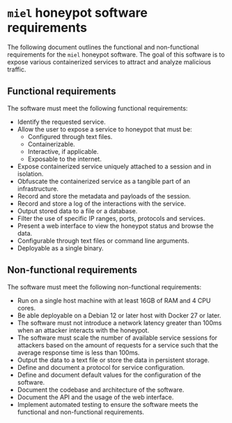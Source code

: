 # `miel` honeypot software requirements

The following document outlines the functional and non-functional requirements
for the `miel` honeypot software. The goal of this software is to expose various
containerized services to attract and analyze malicious traffic.

## Functional requirements

The software must meet the following functional requirements:

- Identify the requested service.
- Allow the user to expose a service to honeypot that must be:
  - Configured through text files.
  - Containerizable.
  - Interactive, if applicable.
  - Exposable to the internet.
- Expose containerized service uniquely attached to a session and in isolation.
- Obfuscate the containerized service as a tangible part of an infrastructure.
- Record and store the metadata and payloads of the session.
- Record and store a log of the interactions with the service.
- Output stored data to a file or a database.
- Filter the use of specific IP ranges, ports, protocols and services.
- Present a web interface to view the honeypot status and browse the data.
- Configurable through text files or command line arguments.
- Deployable as a single binary.

## Non-functional requirements

The software must meet the following non-functional requirements:

- Run on a single host machine with at least 16GB of RAM and 4 CPU cores.
- Be able deployable on a Debian 12 or later host with Docker 27 or later.
- The software must not introduce a network latency greater than 100ms when an
  attacker interacts with the honeypot.
- The software must scale the number of available service sessions for attackers
  based on the amount of requests for a service such that the average response
  time is less than 100ms.
- Output the data to a text file or store the data in persistent storage.
- Define and document a protocol for service configuration.
- Define and document default values for the configuration of the software.
- Document the codebase and architecture of the software.
- Document the API and the usage of the web interface.
- Implement automated testing to ensure the software meets the functional and
  non-functional requirements.
